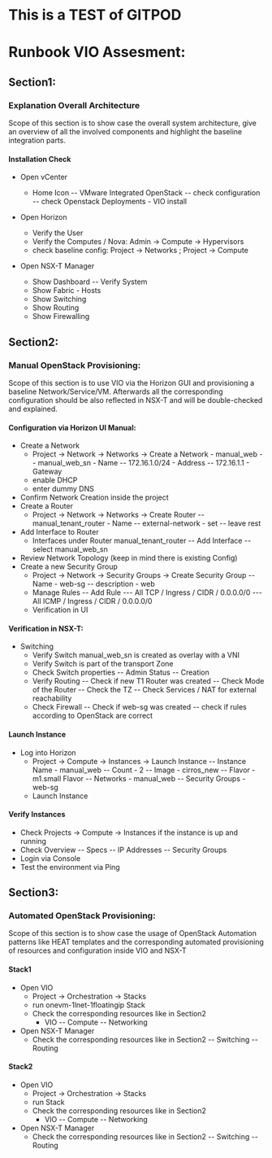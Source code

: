 # This is a TEST of GITPOD #

# Runbook VIO Assesment:

## Section1:

### Explanation Overall Architecture

Scope of this section is to show case the overall system architecture, give an overview of all the involved components and highlight the baseline integration parts.

#### Installation Check

- Open vCenter
    - Home Icon
    -- VMware Integrated OpenStack
    -- check configuration
    -- check Openstack Deployments - VIO install

- Open Horizon
    - Verify the User
    - Verify the Computes / Nova: Admin -> Compute -> Hypervisors
    - check baseline config: Project -> Networks ; Project -> Compute

- Open NSX-T Manager
    - Show Dashboard
    -- Verify System
    - Show Fabric - Hosts
    - Show Switching
    - Show Routing
    - Show Firewalling

## Section2:
### Manual OpenStack Provisioning:

Scope of this section is to use VIO via the Horizon GUI and provisioning a baseline Network/Service/VM. Afterwards all the corresponding configuration should be also reflected in NSX-T and will be double-checked and explained.

#### Configuration via Horizon UI Manual:

- Create a Network
	- Project -> Network -> Networks -> Create a Network - manual_web
	-- manual_web_sn - Name
	-- 172.16.1.0/24 - Address
	-- 172.16.1.1 - Gateway
	- enable DHCP
	- enter dummy DNS
- Confirm Network Creation inside the project
- Create a Router
	- Project -> Network -> Networks -> Create Router
	-- manual_tenant_router - Name
	-- external-network - set
	-- leave rest
- Add Interface to Router
	- Interfaces under Router manual_tenant_router
	-- Add Interface
	-- select manual_web_sn
- Review Network Topology (keep in mind there is existing Config)
- Create a new Security Group
	- Project -> Network -> Security Groups -> Create Security Group
	-- Name - web-sg
	-- description - web
	- Manage Rules
	-- Add Rule
	--- All TCP / Ingress / CIDR / 0.0.0.0/0
	--- All ICMP / Ingress / CIDR / 0.0.0.0/0
	- Verification in UI

#### Verification in NSX-T:

- Switching
	- Verify Switch manual_web_sn is created as overlay with a VNI
	- Verify Switch is part of the transport Zone
	- Check Switch properties
	-- Admin Status
	-- Creation
	- Verify Routing
	-- Check if new T1 Router was created
	-- Check Mode of the Router
	-- Check the TZ
	-- Check Services / NAT for external reachability
	- Check Firewall
	-- Check if web-sg was created
	-- check if rules according to OpenStack are correct

#### Launch Instance

- Log into Horizon
	- Project -> Compute -> Instances -> Launch Instance
	-- Instance Name - manual_web
	-- Count - 2
	-- Image - cirros_new
	-- Flavor - m1.small Flavor
	-- Networks - manual_web
	-- Security Groups - web-sg
	- Launch Instance

#### Verify Instances

- Check Projects -> Compute -> Instances if the instance is up and running
- Check Overview
-- Specs
-- IP Addresses
-- Security Groups
- Login via Console
- Test the environment via Ping

## Section3:
### Automated OpenStack Provisioning:

Scope of this section is to show case the usage of OpenStack Automation patterns like HEAT templates and the corresponding automated provisioning of resources and configuration inside VIO and NSX-T

#### Stack1

- Open VIO
	- Project -> Orchestration -> Stacks
	- run onevm-1lnet-1floatingip Stack
	- Check the corresponding resources like in Section2
		- VIO
		-- Compute
		-- Networking
- Open NSX-T Manager
	- Check the corresponding resources like in Section2
		-- Switching
		-- Routing

#### Stack2

- Open VIO
	- Project -> Orchestration -> Stacks
	- run  Stack
	- Check the corresponding resources like in Section2
		- VIO
		-- Compute
		-- Networking
- Open NSX-T Manager
	- Check the corresponding resources like in Section2
		-- Switching
		-- Routing



